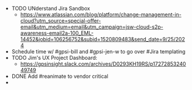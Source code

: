 - TODO UNderstand Jira Sandbox
	- https://www.atlassian.com/blog/platform/change-management-in-cloud?utm_source=special-offer-email&utm_medium=email&utm_campaign=jsw-cloud-s2p-awareness-email2a-100_EML-14452&jobid=106256752&subid=1520809483&send_date=9/25/2024
- Schedule time w/ #gpsi-bill and #gpsi-jen-w to go over #Jira templating
- TODO Jim's UX Project Dashboard:
	- https://gpsinsight.slack.com/archives/D0293KH19RS/p1727285324049749
- DONE Add #reanimate to vendor critical
-